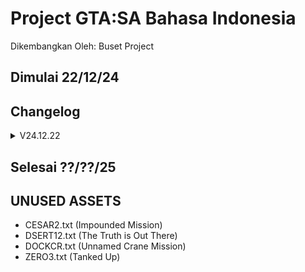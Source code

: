 # Project GTA:SA Bahasa Indonesia
Dikembangkan Oleh: Buset Project
## Dimulai 22/12/24
## Changelog
<details>
<summary>V24.12.22</summary>

  - RAW Upload
</details>

## Selesai ??/??/25

## UNUSED ASSETS
- CESAR2.txt (Impounded Mission)
- DSERT12.txt (The Truth is Out There)
- DOCKCR.txt (Unnamed Crane Mission)
- ZERO3.txt (Tanked Up)
